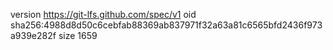 version https://git-lfs.github.com/spec/v1
oid sha256:4988d8d50c6cebfab88369ab837971f32a63a81c6565bfd2436f973a939e282f
size 1659
